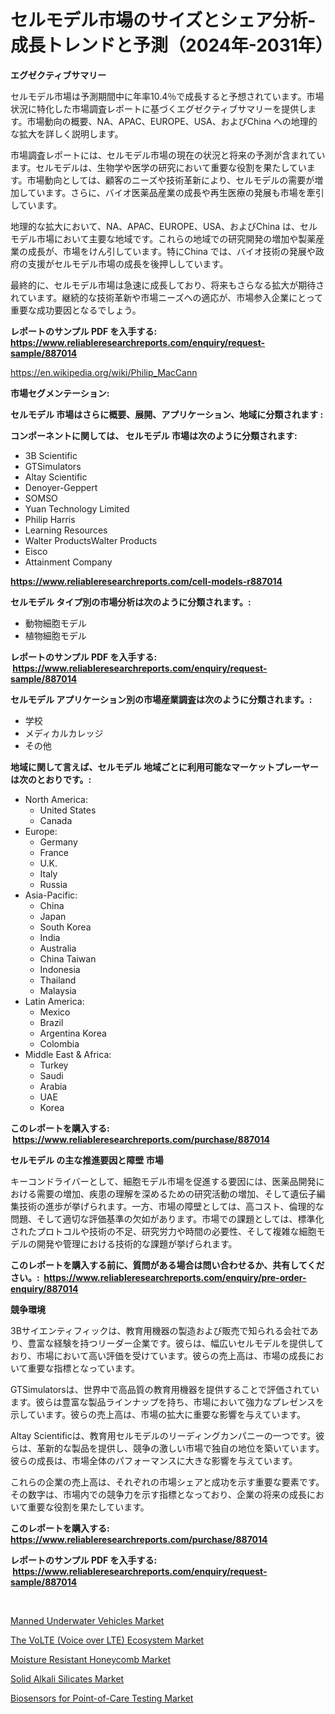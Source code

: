 <p><h1>セルモデル市場のサイズとシェア分析-成長トレンドと予測（2024年-2031年）</h1></p><p><strong>エグゼクティブサマリー</strong></p>
<p><p>セルモデル市場は予測期間中に年率10.4％で成長すると予想されています。市場状況に特化した市場調査レポートに基づくエグゼクティブサマリーを提供します。市場動向の概要、NA、APAC、EUROPE、USA、およびChina への地理的な拡大を詳しく説明します。</p><p>市場調査レポートには、セルモデル市場の現在の状況と将来の予測が含まれています。セルモデルは、生物学や医学の研究において重要な役割を果たしています。市場動向としては、顧客のニーズや技術革新により、セルモデルの需要が増加しています。さらに、バイオ医薬品産業の成長や再生医療の発展も市場を牽引しています。</p><p>地理的な拡大において、NA、APAC、EUROPE、USA、およびChina は、セルモデル市場において主要な地域です。これらの地域での研究開発の増加や製薬産業の成長が、市場をけん引しています。特にChina では、バイオ技術の発展や政府の支援がセルモデル市場の成長を後押ししています。</p><p>最終的に、セルモデル市場は急速に成長しており、将来もさらなる拡大が期待されています。継続的な技術革新や市場ニーズへの適応が、市場参入企業にとって重要な成功要因となるでしょう。</p></p>
<p><strong>レポートのサンプル PDF を入手する: <a href="https://www.reliableresearchreports.com/enquiry/request-sample/887014">https://www.reliableresearchreports.com/enquiry/request-sample/887014</a></strong></p>
<p><a href="https://en.wikipedia.org/wiki/Philip_MacCann">https://en.wikipedia.org/wiki/Philip_MacCann</a></p>
<p><strong>市場セグメンテーション:</strong></p>
<p><strong> セルモデル 市場はさらに概要、展開、アプリケーション、地域に分類されます :</strong></p>
<p><strong>コンポーネントに関しては、 セルモデル 市場は次のように分類されます: &nbsp;</strong></p>
<p><ul><li>3B Scientific</li><li>GTSimulators</li><li>Altay Scientific</li><li>Denoyer-Geppert</li><li>SOMSO</li><li>Yuan Technology Limited</li><li>Philip Harris</li><li>Learning Resources</li><li>Walter ProductsWalter Products</li><li>Eisco</li><li>Attainment Company</li></ul></p>
<p><strong><a href="https://www.reliableresearchreports.com/cell-models-r887014">https://www.reliableresearchreports.com/cell-models-r887014</a></strong></p>
<p><strong> セルモデル タイプ別の市場分析は次のように分類されます。:</strong></p>
<p><ul><li>動物細胞モデル</li><li>植物細胞モデル</li></ul></p>
<p><strong>レポートのサンプル PDF を入手する: &nbsp;<a href="https://www.reliableresearchreports.com/enquiry/request-sample/887014">https://www.reliableresearchreports.com/enquiry/request-sample/887014</a></strong></p>
<p><strong> セルモデル アプリケーション別の市場産業調査は次のように分類されます。:</strong></p>
<p><ul><li>学校</li><li>メディカルカレッジ</li><li>その他</li></ul></p>
<p><strong>地域に関して言えば、セルモデル 地域ごとに利用可能なマーケットプレーヤーは次のとおりです。:</strong></p>
<p><ul>
    <li>
        North America:
        <ul>
            <li>United States</li>
            <li>Canada</li>
        </ul>
    </li>
    <li>
        Europe:
        <ul>
            <li>Germany</li>
            <li>France</li>
            <li>U.K.</li>
            <li>Italy</li>
            <li>Russia</li>
        </ul>
    </li>
    <li>
        Asia-Pacific:
        <ul>
            <li>China</li>
            <li>Japan</li>
            <li>South Korea</li>
            <li>India</li>
            <li>Australia</li>
            <li>China Taiwan</li>
            <li>Indonesia</li>
            <li>Thailand</li>
            <li>Malaysia</li>
        </ul>
    </li>
    <li>
        Latin America:
        <ul>
            <li>Mexico</li>
            <li>Brazil</li>
            <li>Argentina Korea</li>
            <li>Colombia</li>
        </ul>
    </li>
    <li>
        Middle East & Africa:
        <ul>
            <li>Turkey</li>
            <li>Saudi</li>
            <li>Arabia</li>
            <li>UAE</li>
            <li>Korea</li>
        </ul>
    </li>
    </ul></p>
<p><strong>このレポートを購入する: &nbsp;<a href="https://www.reliableresearchreports.com/purchase/887014">https://www.reliableresearchreports.com/purchase/887014</a></strong></p>
<p><strong>セルモデル の主な推進要因と障壁 市場</strong></p>
<p><p>キーコンドライバーとして、細胞モデル市場を促進する要因には、医薬品開発における需要の増加、疾患の理解を深めるための研究活動の増加、そして遺伝子編集技術の進歩が挙げられます。一方、市場の障壁としては、高コスト、倫理的な問題、そして適切な評価基準の欠如があります。市場での課題としては、標準化されたプロトコルや技術の不足、研究労力や時間の必要性、そして複雑な細胞モデルの開発や管理における技術的な課題が挙げられます。</p></p>
<p><strong>このレポートを購入する前に、質問がある場合は問い合わせるか、共有してください。:&nbsp; <a href="https://www.reliableresearchreports.com/enquiry/pre-order-enquiry/887014">https://www.reliableresearchreports.com/enquiry/pre-order-enquiry/887014</a></strong></p>
<p><strong>競争環境</strong></p>
<p><p>3Bサイエンティフィックは、教育用機器の製造および販売で知られる会社であり、豊富な経験を持つリーダー企業です。彼らは、幅広いセルモデルを提供しており、市場において高い評価を受けています。彼らの売上高は、市場の成長において重要な指標となっています。</p><p>GTSimulatorsは、世界中で高品質の教育用機器を提供することで評価されています。彼らは豊富な製品ラインナップを持ち、市場において強力なプレゼンスを示しています。彼らの売上高は、市場の拡大に重要な影響を与えています。</p><p>Altay Scientificは、教育用セルモデルのリーディングカンパニーの一つです。彼らは、革新的な製品を提供し、競争の激しい市場で独自の地位を築いています。彼らの成長は、市場全体のパフォーマンスに大きな影響を与えています。</p><p>これらの企業の売上高は、それぞれの市場シェアと成功を示す重要な要素です。その数字は、市場内での競争力を示す指標となっており、企業の将来の成長において重要な役割を果たしています。</p></p>
<p><strong>このレポートを購入する: &nbsp; <a href="https://www.reliableresearchreports.com/purchase/887014">https://www.reliableresearchreports.com/purchase/887014</a></strong></p>
<p><strong>レポートのサンプル PDF を入手する: &nbsp;<a href="https://www.reliableresearchreports.com/enquiry/request-sample/887014">https://www.reliableresearchreports.com/enquiry/request-sample/887014</a></strong><strong></strong></p>
<p>&nbsp;</p>
<p><p><a href="https://www.linkedin.com/pulse/global-manned-underwater-vehicles-market-product-type-application-mbaae?trackingId=bMN%2F3wNvrUAynSgzG5D09w%3D%3D">Manned Underwater Vehicles Market</a></p><p><a href="https://issuu.com/reportprime-2/docs/the-volte-voice-over-lte-ecosystem-market-size-203">The VoLTE (Voice over LTE) Ecosystem Market</a></p><p><a href="https://github.com/zmnbyevx75/Market-Research-Report-List-1/blob/main/moisture-resistant-honeycomb-market.md">Moisture Resistant Honeycomb Market</a></p><p><a href="https://github.com/mooaaztarek/Market-Research-Report-List-1/blob/main/solid-alkali-silicates-market.md">Solid Alkali Silicates Market</a></p><p><a href="https://issuu.com/reportprime-2/docs/biosensors-for-point-of-care-testing-market-size-2">Biosensors for Point-of-Care Testing Market</a></p></p>